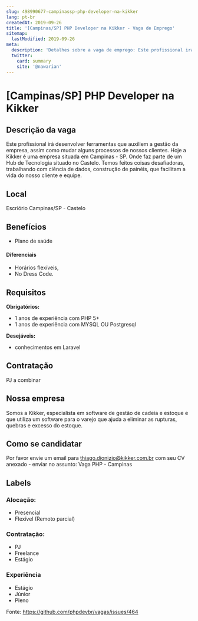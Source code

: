 ```yaml
---
slug: 498990677-campinassp-php-developer-na-kikker
lang: pt-br
createdAt: 2019-09-26
title: '[Campinas/SP] PHP Developer na Kikker - Vaga de Emprego'
sitemap:
  lastModified: 2019-09-26
meta:
  description: 'Detalhes sobre a vaga de emprego: Este profissional irá desenvolver ferramentas que auxiliem a gestão da empresa, assim como mudar alguns processos de nossos clientes. Hoje a Kikker é uma empresa situada em Campinas - SP. Onde faz parte de um Hub de Tecnologia situado no Castelo. Temos feitos coisas desafiadoras, trabalhando com ciência de dados, construção de painéis, que facilitam a vida do nosso cliente e equipe.'
  twitter:
    card: summary
    site: '@nawarian'
---
```


# [Campinas/SP] PHP Developer na Kikker

## Descrição da vaga
Este profissional irá desenvolver ferramentas que auxiliem a gestão da empresa, assim como mudar alguns processos de nossos clientes.
Hoje a Kikker é uma empresa situada em Campinas - SP. Onde faz parte de um Hub de Tecnologia situado no Castelo.
Temos feitos coisas desafiadoras, trabalhando com ciência de dados, construção de painéis, que facilitam a vida do nosso cliente e equipe.

## Local

Escriório Campinas/SP  - Castelo

## Benefícios

- Plano de saúde

#### Diferenciais

- Horários flexíveis, 
- No Dress Code.


## Requisitos

**Obrigatórios:**
- 1 anos de experiência com PHP 5+
- 1 anos de experiência com MYSQL OU Postgresql

**Desejáveis:**
- conhecimentos em Laravel


## Contratação

PJ a combinar

## Nossa empresa
Somos a Kikker, especialista em software de gestão de cadeia e estoque e que utiliza um software para o varejo que ajuda a eliminar as rupturas, quebras e excesso do estoque.

## Como se candidatar

Por favor envie um email para thiago.dionizio@kikker.com.br com seu CV anexado - enviar no assunto: Vaga PHP - Campinas

## Labels

<!-- Escolha abaixo, apague as que não fizerem sentido: -->
### Alocação:
- Presencial
- Flexível (Remoto parcial)

### Contratação:
- PJ
- Freelance
- Estágio

### Experiência
- Estágio
- Júnior
- Pleno

Fonte: https://github.com/phpdevbr/vagas/issues/464